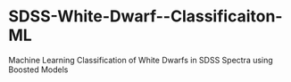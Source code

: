 # SDSS-White-Dwarf--Classificaiton-ML
Machine Learning Classification of White Dwarfs in SDSS Spectra using Boosted Models
